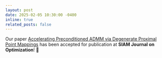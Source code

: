 ```yaml
---
layout: post
date: 2025-02-05 10:30:00 -0400
inline: true
related_posts: false
---
```


Our paper [Accelerating Preconditioned ADMM via Degenerate Proximal Point Mappings](https://arxiv.org/pdf/2403.18618) has been accepted for publication at **SIAM Journal on Optimization**! :tada: 

